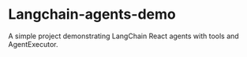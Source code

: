 # Langchain-agents-demo
A simple project demonstrating LangChain React  agents with tools and AgentExecutor.
